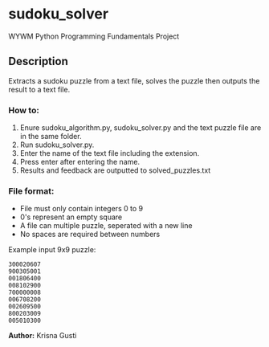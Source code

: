 # sudoku_solver
WYWM Python Programming Fundamentals Project

## Description
Extracts a sudoku puzzle from a text file, solves the  puzzle then outputs the result to a text file.

### How to:

1.  Enure sudoku_algorithm.py, sudoku_solver.py and the text
    puzzle file are in the same folder.
2.  Run sudoku_solver.py.
3.  Enter the name of the text file including the extension.
4.  Press enter after entering the name.
5.  Results and feedback are outputted to solved_puzzles.txt
    
### File format:

* File must only contain integers 0 to 9
* 0's represent an empty square
* A file can multiple puzzle, seperated with a new line
* No spaces are required between numbers
    
Example input 9x9 puzzle:

    300020607
    900305001
    001806400
    008102900
    700000008
    006708200
    002609500
    800203009
    005010300

**Author:** Krisna Gusti

